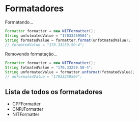# Formatadores

Formatando...
```java
Formatter formatter = new NITFormatter();
String unfotmatedValue = "17033259504";
String formatedValue = formatter.format(unfotmatedValue);
// formatedValue = "170.33259.50-4";
```

Removendo formatação...
```java
Formatter formatter = new NITFormatter();
String fotmatedValue = "170.33259.50-4";
String unformatedValue = formatter.unformat(fotmatedValue);
// unformatedValue = "17033259504";
```

## Lista de todos os formatadores
* CPFFormatter
* CNPJFormatter
* NITFormatter